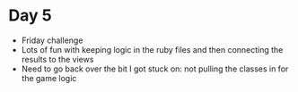 # Day 5 

- Friday challenge
- Lots of fun with keeping logic in the ruby files and then connecting the results
to the views
- Need to go back over the bit I got stuck on: not pulling the classes in for the 
game logic 